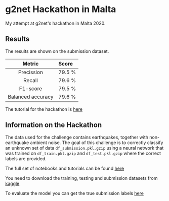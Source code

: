 # g2net Hackathon in Malta

My attempt at g2net's hackathon in Malta 2020.

## Results
The results are shown on the submission dataset.

|Metric|Score|
|:------:|:-------|
| Precission | 79.5 % |  
| Recall | 79.6 % |
| F1-score | 79.5 % |
| Balanced accuracy | 79.6 % |

The tutorial for the hackathon is [here](https://github.com/zerafachris/g2net_malta_hackaton)

## Information on the Hackathon

The data used for the challenge contains earthquakes, together with non-earthquake ambient noise. The goal of this challenge is to correctly classify an unknown set of data `df_submission.pkl.gzip` using a neural network that was trained on `df_train.pkl.gzip` and `df_test.pkl.gzip` where the correct labels are provided. 

The full set of notebooks and tutorials can be found [here](https://github.com/zerafachris/g2net_2nd_training_school_malta_mar_2020)

You need to download the training, testing and submission datasets from [kaggle](https://www.kaggle.com/datasets/zerafachris/g2net-training-school-hackaton)

To evaluate the model you can get the true submission labels [here](https://github.com/zerafachris/g2net_2nd_training_school_malta_mar_2020/blob/master/HACK_leader_board/Metric_Calculation/data/submissions_true.csv)

